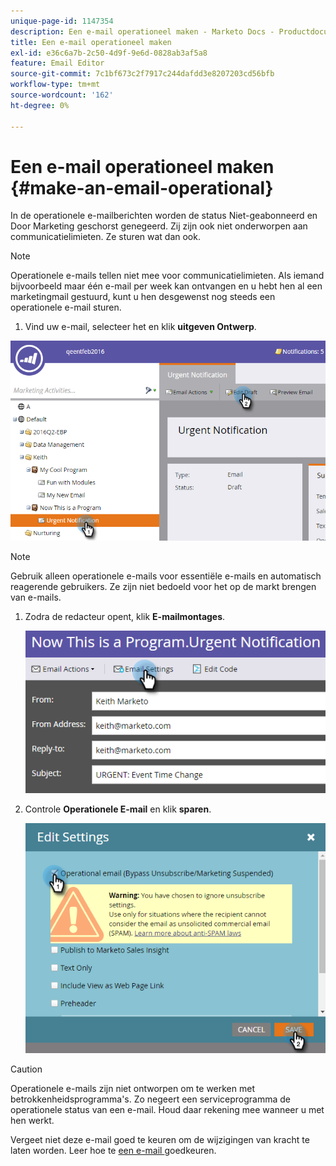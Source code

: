 ```yaml
---
unique-page-id: 1147354
description: Een e-mail operationeel maken - Marketo Docs - Productdocumentatie
title: Een e-mail operationeel maken
exl-id: e36c6a7b-2c50-4d9f-9e6d-0828ab3af5a8
feature: Email Editor
source-git-commit: 7c1bf673c2f7917c244dafdd3e8207203cd56bfb
workflow-type: tm+mt
source-wordcount: '162'
ht-degree: 0%

---
```


# Een e-mail operationeel maken {#make-an-email-operational}

In de operationele e-mailberichten worden de status Niet-geabonneerd en Door Marketing geschorst genegeerd. Zij zijn ook niet onderworpen aan communicatielimieten. Ze sturen wat dan ook.

>[!NOTE]
>
>Operationele e-mails tellen niet mee voor communicatielimieten. Als iemand bijvoorbeeld maar één e-mail per week kan ontvangen en u hebt hen al een marketingmail gestuurd, kunt u hen desgewenst nog steeds een operationele e-mail sturen.

1. Vind uw e-mail, selecteer het en klik **uitgeven Ontwerp**.

![](assets/one-1.png)

>[!NOTE]
>
>Gebruik alleen operationele e-mails voor essentiële e-mails en automatisch reagerende gebruikers. Ze zijn niet bedoeld voor het op de markt brengen van e-mails.

1. Zodra de redacteur opent, klik **E-mailmontages**.

   ![](assets/two-1.png)

1. Controle **Operationele E-mail** en klik **sparen**.

   ![](assets/three.png)

>[!CAUTION]
>
>Operationele e-mails zijn niet ontworpen om te werken met betrokkenheidsprogramma&#39;s. Zo negeert een serviceprogramma de operationele status van een e-mail. Houd daar rekening mee wanneer u met hen werkt.

Vergeet niet deze e-mail goed te keuren om de wijzigingen van kracht te laten worden. Leer hoe te [ een e-mail ](/help/marketo/product-docs/email-marketing/general/creating-an-email/approve-an-email.md) goedkeuren.
